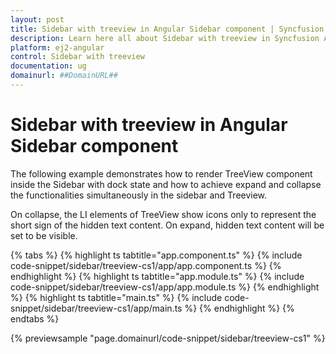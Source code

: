 ```yaml
---
layout: post
title: Sidebar with treeview in Angular Sidebar component | Syncfusion
description: Learn here all about Sidebar with treeview in Syncfusion Angular Sidebar component of Syncfusion Essential JS 2 and more.
platform: ej2-angular
control: Sidebar with treeview 
documentation: ug
domainurl: ##DomainURL##
---
```


# Sidebar with treeview in Angular Sidebar component

The following example demonstrates how to render TreeView component inside the Sidebar with dock state and how to achieve expand and collapse the functionalities simultaneously in the sidebar and Treeview.

On collapse, the LI elements of TreeView show icons only to represent the short sign of the hidden text content. On expand, hidden text content will be set to be visible.

{% tabs %}
{% highlight ts tabtitle="app.component.ts" %}
{% include code-snippet/sidebar/treeview-cs1/app/app.component.ts %}
{% endhighlight %}
{% highlight ts tabtitle="app.module.ts" %}
{% include code-snippet/sidebar/treeview-cs1/app/app.module.ts %}
{% endhighlight %}
{% highlight ts tabtitle="main.ts" %}
{% include code-snippet/sidebar/treeview-cs1/app/main.ts %}
{% endhighlight %}
{% endtabs %}
  
{% previewsample "page.domainurl/code-snippet/sidebar/treeview-cs1" %}
